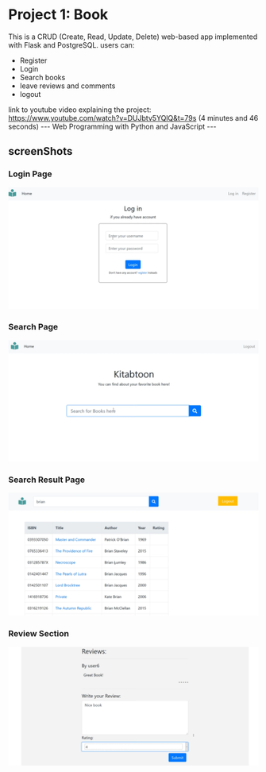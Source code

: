 # Project 1: Book
This is a CRUD (Create, Read, Update, Delete) web-based app implemented with Flask and PostgreSQL. 
users can: 
- Register 
- Login
- Search books 
- leave reviews and comments
- logout

 link to youtube video explaining the project: https://www.youtube.com/watch?v=DUJbtv5YQlQ&t=79s (4 minutes and 46 seconds)
--- Web Programming with Python and JavaScript ---

## screenShots
### Login Page
![Login Page](/loginpage.png?raw=true)

### Search Page
![Search Page](/searchpage.png?raw=true)

### Search Result Page
![Search Result Page](/searchresultpage.png?raw=true)

### Review Section
![Review Section](/reviewsection.png?raw=true)
